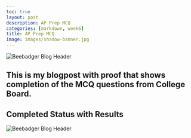 ```yaml
---
toc: true
layout: post
description: AP Prep MCQ
categories: [markdown, week6]
title: AP Prep MCQ
image: images/shadow-banner.jpg
---
```


<img src="{{site.baseurl}}/images/shadow-banner.jpg" alt="Beebadger Blog Header">

## This is my blogpost with proof that shows completion of the MCQ questions from College Board. 

## Completed Status with Results
<img src="{{site.baseurl}}/images/shadow-stick.jpg" alt="Beebadger Blog Header">

